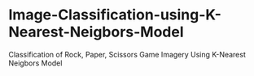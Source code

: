 # Image-Classification-using-K-Nearest-Neigbors-Model
Classification of Rock, Paper, Scissors Game Imagery Using K-Nearest Neigbors Model
